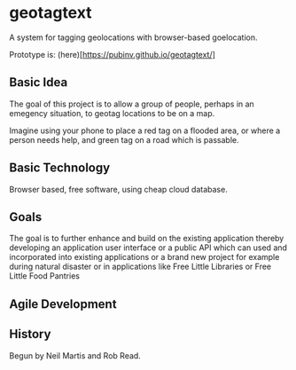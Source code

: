 # geotagtext

A system for tagging geolocations with browser-based goelocation.

Prototype is: 
(here)[https://pubinv.github.io/geotagtext/]
## Basic Idea

The goal of this project is to allow a group of people, perhaps in an emegency situation, to geotag locations
to be on a map.

Imagine using your phone to place a red tag on a flooded area, or where a person needs help, and
green tag on a road which is passable.

## Basic Technology

Browser based, free software, using cheap cloud database.

## Goals

 The goal is to further enhance and build on the existing application thereby developing an application user interface or a   public API which can used and incorporated into existing applications or a brand new project for example during natural disaster or in applications like Free Little Libraries or Free Little Food Pantries 


## Agile Development

## History

Begun by Neil Martis and Rob Read.





